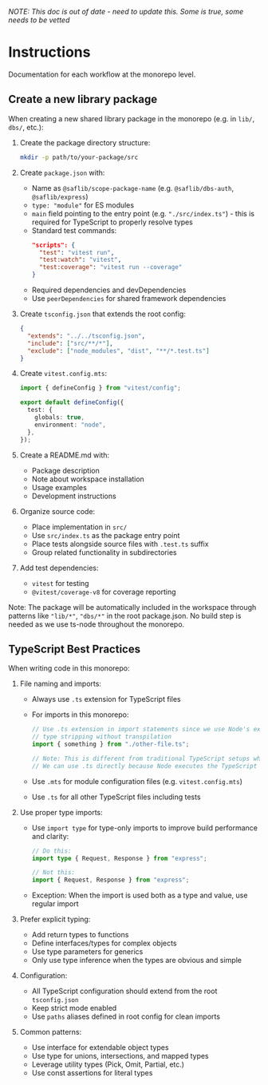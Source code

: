 _NOTE: This doc is out of date - need to update this. Some is true, some needs to be vetted_

# Instructions

Documentation for each workflow at the monorepo level.

## Create a new library package

When creating a new shared library package in the monorepo (e.g. in `lib/`, `dbs/`, etc.):

1. Create the package directory structure:

   ```bash
   mkdir -p path/to/your-package/src
   ```

2. Create `package.json` with:

   - Name as `@saflib/scope-package-name` (e.g. `@saflib/dbs-auth`, `@saflib/express`)
   - `type: "module"` for ES modules
   - `main` field pointing to the entry point (e.g. `"./src/index.ts"`) - this is required for TypeScript to properly resolve types
   - Standard test commands:
     ```json
     "scripts": {
       "test": "vitest run",
       "test:watch": "vitest",
       "test:coverage": "vitest run --coverage"
     }
     ```
   - Required dependencies and devDependencies
   - Use `peerDependencies` for shared framework dependencies

3. Create `tsconfig.json` that extends the root config:

   ```json
   {
     "extends": "../../tsconfig.json",
     "include": ["src/**/*"],
     "exclude": ["node_modules", "dist", "**/*.test.ts"]
   }
   ```

4. Create `vitest.config.mts`:

   ```typescript
   import { defineConfig } from "vitest/config";

   export default defineConfig({
     test: {
       globals: true,
       environment: "node",
     },
   });
   ```

5. Create a README.md with:

   - Package description
   - Note about workspace installation
   - Usage examples
   - Development instructions

6. Organize source code:

   - Place implementation in `src/`
   - Use `src/index.ts` as the package entry point
   - Place tests alongside source files with `.test.ts` suffix
   - Group related functionality in subdirectories

7. Add test dependencies:
   - `vitest` for testing
   - `@vitest/coverage-v8` for coverage reporting

Note: The package will be automatically included in the workspace through patterns like `"lib/*"`, `"dbs/*"` in the root package.json. No build step is needed as we use ts-node throughout the monorepo.

## TypeScript Best Practices

When writing code in this monorepo:

1. File naming and imports:

   - Always use `.ts` extension for TypeScript files
   - For imports in this monorepo:

     ```typescript
     // Use .ts extension in import statements since we use Node's experimental
     // type stripping without transpilation
     import { something } from "./other-file.ts";

     // Note: This is different from traditional TypeScript setups where .js would be used
     // We can use .ts directly because Node executes the TypeScript files directly
     ```

   - Use `.mts` for module configuration files (e.g. `vitest.config.mts`)
   - Use `.ts` for all other TypeScript files including tests

2. Use proper type imports:

   - Use `import type` for type-only imports to improve build performance and clarity:

     ```typescript
     // Do this:
     import type { Request, Response } from "express";

     // Not this:
     import { Request, Response } from "express";
     ```

   - Exception: When the import is used both as a type and value, use regular import

3. Prefer explicit typing:

   - Add return types to functions
   - Define interfaces/types for complex objects
   - Use type parameters for generics
   - Only use type inference when the types are obvious and simple

4. Configuration:

   - All TypeScript configuration should extend from the root `tsconfig.json`
   - Keep strict mode enabled
   - Use `paths` aliases defined in root config for clean imports

5. Common patterns:
   - Use interface for extendable object types
   - Use type for unions, intersections, and mapped types
   - Leverage utility types (Pick, Omit, Partial, etc.)
   - Use const assertions for literal types
